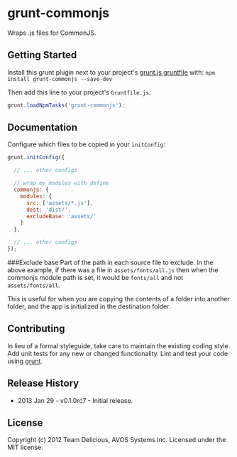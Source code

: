 # grunt-commonjs

Wraps .js files for CommonJS.

## Getting Started
Install this grunt plugin next to your project's [grunt.js gruntfile][getting_started] with: ``npm install grunt-commonjs --save-dev``

Then add this line to your project's ``Gruntfile.js``:

```javascript
grunt.loadNpmTasks('grunt-commonjs');
```

[grunt]: https://github.com/cowboy/grunt
[getting_started]: https://github.com/cowboy/grunt/blob/master/docs/getting_started.md

## Documentation
Configure which files to be copied in your `initConfig`:

```javascript
grunt.initConfig({

  // ... other configs

  // wrap my modules with define
  commonjs: {
    modules: {
      src: ['assets/*.js'],
      dest: 'dist/',
      excludeBase: 'assets/'
    }
  },

  // ... other configs
});
```

###Exclude base
Part of the path in each source file to exclude. In the above example, if there was a file in `assets/fonts/all.js` then when the commonjs module path is set, it would be `fonts/all` and not `assets/fonts/all`.

This is useful for when you are copying the contents of a folder into another folder, and the app is initialized in the destination folder.

## Contributing
In lieu of a formal styleguide, take care to maintain the existing coding style. Add unit tests for any new or changed functionality. Lint and test your code using [grunt][grunt].

## Release History
* 2013 Jan 29 - v0.1.0rc7 - Initial release.

## License
Copyright (c) 2012 Team Delicious, AVOS Systems Inc.
Licensed under the MIT license.
